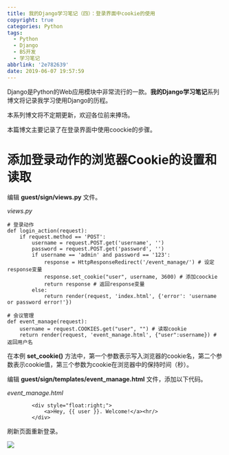 ```yaml
---
title: 我的Django学习笔记（四）：登录界面中cookie的使用
copyright: true
categories: Python
tags:
  - Python
  - Django
  - BS开发
  - 学习笔记
abbrlink: '2e782639'
date: 2019-06-07 19:57:59
---
```


Django是Python的Web应用模块中非常流行的一款。**我的Django学习笔记**系列博文将记录我学习使用Django的历程。

本系列博文将不定期更新，欢迎各位前来捧场。

本篇博文主要记录了在登录界面中使用coockie的步骤。

<!-- More -->

# 添加登录动作的浏览器Cookie的设置和读取

编辑 **guest/sign/views.py** 文件。

*views.py*

```
# 登录动作
def login_action(request):
    if request.method == 'POST':
        username = request.POST.get('username', '')
        password = request.POST.get('password', '')
        if username == 'admin' and password == '123':
            response = HttpResponseRedirect('/event_manage/') # 设定response变量
            response.set_cookie("user", username, 3600) # 添加coockie
            return response # 返回response变量
        else:
            return render(request, 'index.html', {'error': 'username or password error!'})

# 会议管理
def event_manage(request):
    username = request.COOKIES.get("user", "") # 读取cookie
    return render(request, 'event_manage.html', {"user":username}) # 返回用户名
```

在本例 **set_cookie()** 方法中，第一个参数表示写入浏览器的cookie名，第二个参数表示cookie值，第三个参数为cookie在浏览器中的保持时间（秒）。

编辑 **guest/sign/templates/event_manage.html** 文件，添加以下代码。

*event_manage.html*

```
        <div style="float:right;">
            <a>Hey, {{ user }}. Welcome!</a><hr/>
        </div>
```

刷新页面重新登录。

![](http://ww1.sinaimg.cn/large/006tNc79gy1g3sxp3vpksj30rk0iamxd.jpg)